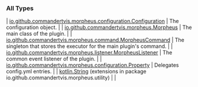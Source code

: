 

### All Types

| [io.github.commandertvis.morpheus.configuration.Configuration](../io.github.commandertvis.morpheus.configuration/-configuration/index.md) | The configuration object. |
| [io.github.commandertvis.morpheus.Morpheus](../io.github.commandertvis.morpheus/-morpheus/index.md) | The main class of the plugin. |
| [io.github.commandertvis.morpheus.command.MorpheusCommand](../io.github.commandertvis.morpheus.command/-morpheus-command/index.md) | The singleton that stores the executor for the main plugin's command. |
| [io.github.commandertvis.morpheus.listener.MorpheusListener](../io.github.commandertvis.morpheus.listener/-morpheus-listener/index.md) | The common event listener of the plugin. |
| [io.github.commandertvis.morpheus.configuration.Property](../io.github.commandertvis.morpheus.configuration/-property/index.md) | Delegates config.yml entries. |
| [kotlin.String](../io.github.commandertvis.morpheus.utility/kotlin.-string/index.md) (extensions in package io.github.commandertvis.morpheus.utility) |  |

